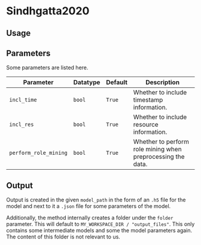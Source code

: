 # Sindhgatta2020

## Usage

## Parameters

Some parameters are listed here.

| Parameter             | Datatype | Default | Description                                                 |
|-----------------------|----------|---------|-------------------------------------------------------------|
| `incl_time`           | `bool`   | `True`  | Whether to include timestamp information.                   |
| `incl_res`            | `bool`   | `True`  | Whether to include resource information.                    |
| `perform_role_mining` | `bool`   | `True`  | Whether to perform role mining when preprocessing the data. |

## Output

Output is created in the given `model_path` in the form of an `.h5` file for the model and next to it a `.json` file for some parameters of the model.

Additionally, the method internally creates a folder under the `folder` parameter. This will default to `MY_WORKSPACE_DIR / "output_files"`.
This only contains some intermediate models and some the model parameters again. The content of this folder is not relevant to us.
